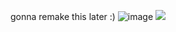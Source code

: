 gonna remake this later :) ![image](https://github.com/KAITO-V1/KAITO-V1/assets/123318172/d649286d-d8ad-4d66-afbe-2d0f42f50fd7)
  ![](https://komarev.com/ghpvc/?username=KAITO-V1)
